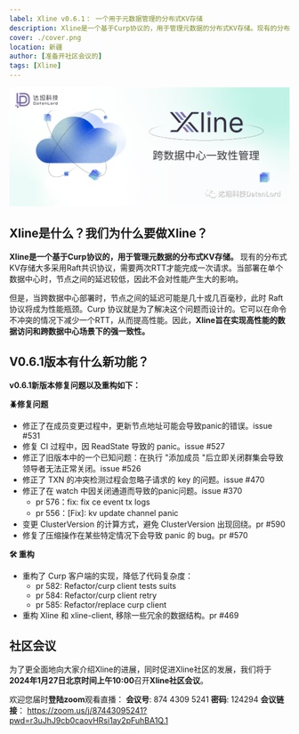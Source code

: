 ```yaml
---
label: Xline v0.6.1： 一个用于元数据管理的分布式KV存储
description: Xline是一个基于Curp协议的，用于管理元数据的分布式KV存储。现有的分布式KV存储大多采用Raft共识协议，需要两次RTT才能完成一次请求。当部署在单个数据中心时，节点之间的延迟较低，因此不会对性能产生大的影响。但是，当跨数据中心部署时，节点之间的延迟可能是几十或几百毫秒，此时 Raft 协议将成为性能瓶颈。Curp 协议就是为了解决这个问题而设计的。它可以在命令不冲突的情况下减少一个RTT，从而提高性能。因此，Xline旨在实现高性能的数据访问和跨数据中心场景下的强一致性。
cover: ./cover.png
location: 新疆
author: [准备开社区会议的]
tags: [Xline]
---
```


![封面](./cover.png)

## Xline是什么？我们为什么要做Xline？

**Xline是一个基于Curp协议的，用于管理元数据的分布式KV存储。** 现有的分布式KV存储大多采用Raft共识协议，需要两次RTT才能完成一次请求。当部署在单个数据中心时，节点之间的延迟较低，因此不会对性能产生大的影响。

但是，当跨数据中心部署时，节点之间的延迟可能是几十或几百毫秒，此时 Raft 协议将成为性能瓶颈。Curp 协议就是为了解决这个问题而设计的。它可以在命令不冲突的情况下减少一个RTT，从而提高性能。因此，**Xline旨在实现高性能的数据访问和跨数据中心场景下的强一致性。**

## V0.6.1版本有什么新功能？

**v0.6.1新版本修复问题以及重构如下：**

**🪲修复问题**

- 修正了在成员变更过程中，更新节点地址可能会导致panic的错误。issue #531
- 修复 CI 过程中，因 ReadState 导致的 panic。issue #527
- 修正了旧版本中的一个已知问题：在执行 "添加成员 "后立即关闭群集会导致领导者无法正常关闭。issue #526
- 修正了 TXN 的冲突检测过程会忽略子请求的 key 的问题。issue #470
- 修正了在 watch 中因关闭通道而导致的panic问题。issue #370
  - pr 576：fix: fix ce event tx logs
  - pr 556：[Fix]: kv update channel panic
- 变更 ClusterVersion 的计算方式，避免 ClusterVersion 出现回绕。pr #590
- 修复了压缩操作在某些特定情况下会导致 panic 的 bug。pr #570

**🛠️ 重构**

- 重构了 Curp 客户端的实现，降低了代码复杂度：
  - pr 582: Refactor/curp client tests suits
  - pr 584: Refactor/curp client retry
  - pr 585: Refactor/replace curp client
- 重构 Xline 和 xline-client, 移除一些冗余的数据结构。pr #469

## 社区会议

为了更全面地向大家介绍Xline的进展，同时促进Xline社区的发展，我们将于**2024年1月27日北京时间上午10:00**召开**Xline社区会议**。

欢迎您届时**登陆zoom**观看直播：
**会议号**: 874 4309 5241
**密码**: 124294
**会议链接**：
https://zoom.us/j/87443095241?pwd=r3uJhJ9cb0caovHRsi1ay2pFuhBA1Q.1
